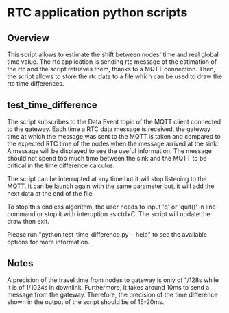 # RTC application python scripts

## Overview

This script allows to estimate the shift between nodes' time and real global time value.
The rtc application is sending rtc message of the estimation of the rtc and the script retrieves them, thanks to a MQTT connection.
Then, the script allows to store the rtc data to a file which can be used to draw the rtc time differences.

## test_time_difference

The script subscribes to the Data Event topic of the MQTT client connected to the gateway.
Each time a RTC data message is received, the gateway time at which the message was sent to the MQTT is taken and compared to the expected RTC time of the nodes when the message arrived at the sink.
A message will be displayed to see the useful information.
The message should not spend too much time between the sink and the MQTT to be critical in the time difference calculus.

The script can be interrupted at any time but it will stop listening to the MQTT.
It can be launch again with the same parameter but, it will add the next data at the end of the file.

To stop this endless algorithm, the user needs to input 'q' or 'quit()' in line command or stop it with interuption as ctrl+C.
The script will update the draw then exit.


Please run "python test_time_difference.py --help" to see the available options for more information.


## Notes

A precision of the travel time from nodes to gateway is only of 1/128s while it is of 1/1024s in downlink.
Furthermore, it takes around 10ms to send a message from the gateway.
Therefore, the precision of the time difference shown in the output of the script should be of 15-20ms.

[test_time_difference]: ./test_time_difference.py
